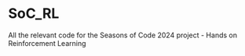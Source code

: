 # SoC_RL
All the relevant code for the Seasons of Code 2024 project - Hands on Reinforcement Learning
